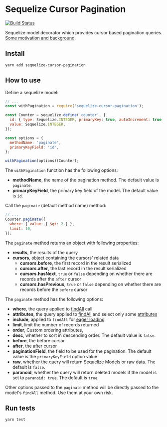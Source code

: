 # Sequelize Cursor Pagination

[![Build Status](https://travis-ci.org/Kaltsoon/sequelize-cursor-pagination.svg?branch=master)](https://travis-ci.org/Kaltsoon/sequelize-cursor-pagination)

Sequelize model decorator which provides cursor based pagination queries. [Some motivation and background](https://dev-blog.apollodata.com/understanding-pagination-rest-graphql-and-relay-b10f835549e7).

## Install

```
yarn add sequelize-cursor-pagination
```

## How to use

Define a sequelize model:

```javascript
// ...
const withPagination = require('sequelize-cursor-pagination');

const Counter = sequelize.define('counter', {
  id: { type: Sequelize.INTEGER, primaryKey: true, autoIncrement: true },
  value: Sequelize.INTEGER,
});

const options = {
  methodName: 'paginate',
  primaryKeyField: 'id',
};

withPagination(options)(Counter);
```

The `withPagination` function has the following options:

- **methodName**, the name of the pagination method. The default value is `paginate`.
- **primaryKeyField**, the primary key field of the model. The default value is `id`.

Call the `paginate` (default method name) method:

```javascript
// ...
Counter.paginate({
  where: { value: { $gt: 2 } },
  limit: 10,
});
```

The `paginate` method returns an object with following properties:

- **results**, the results of the query
- **cursors**, object containing the cursors' related data
  - **cursors.before**, the first record in the result serialized
  - **cursors.after**, the last record in the result serialized
  - **cursors.hasNext**, `true` or `false` depending on whether there are records after the `after` cursor
  - **cursors.hasPrevious**, `true` or `false` depending on whether there are records before the `before` cursor

The `paginate` method has the following options:

- **where**, the query applied to [findAll](http://docs.sequelizejs.com/manual/tutorial/models-usage.html#-findall-search-for-multiple-elements-in-the-database) call
- **attributes**, the query applied to [findAll](http://docs.sequelizejs.com/manual/tutorial/models-usage.html#-findall-search-for-multiple-elements-in-the-database) and select only some [attributes](http://docs.sequelizejs.com/manual/tutorial/querying.html#attributes)
- **include**, applied to `findAll` for [eager loading](http://docs.sequelizejs.com/manual/tutorial/models-usage.html#eager-loading)
- **limit**, limit the number of records returned
- **order**, Custom ordering attributes,
- **desc**, whether to sort in descending order. The default value is `false`.
- **before**, the before cursor
- **after**, the after cursor
- **paginationField**, the field to be used for the pagination. The default value is the `primaryKeyField` option value.
- **raw**, whether the query will return Sequelize Models or raw data. The default is `false`.
- **paranoid**, whether the query will return deleted models if the model is set to `paranoid: true`. The default is `true`.

Other options passed to the `paginate` method will be directly passed to the model's `findAll` method. Use them at your own risk.

## Run tests

```
yarn test
```
